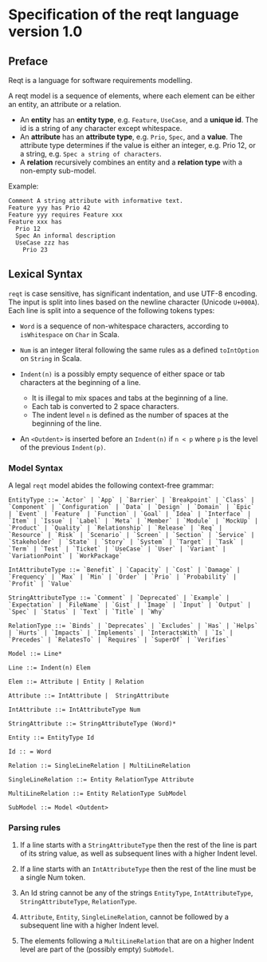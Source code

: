 # Specification of the reqt language version 1.0
## Preface

Reqt is a language for software requirements modelling.

A reqt model is a sequence of elements, where each element can be either an entity, an attribute or a relation.
* An **entity** has an **entity type**, e.g. `Feature`, `UseCase`, and a **unique id**. The id is a string of any character except whitespace.
* An **attribute** has an **attribute type**, e.g. `Prio`, `Spec`, and a **value**. The attribute type determines if the value is either an integer, e.g. Prio 12, or a string, e.g. `Spec a string of characters`.
* A **relation** recursively combines an entity and a **relation type** with a non-empty sub-model. 

Example:
```
Comment A string attribute with informative text.
Feature yyy has Prio 42
Feature yyy requires Feature xxx
Feature xxx has 
  Prio 12
  Spec An informal description
  UseCase zzz has
    Prio 23
```

## Lexical Syntax

`reqt` is case sensitive, has significant indentation, and use UTF-8 encoding. 
The input is split into lines based on the newline character (Unicode `U+000A`). 
Each line is split into a sequence of the following tokens types:

* `Word` is a sequence of non-whitespace characters, according to `isWhitespace` on `Char` in Scala.

* `Num` is an integer literal following the same rules as a defined `toIntOption` on `String` in Scala.

* `Indent(n)` is a possibly empty sequence of either space or tab characters at the beginning of a line. 
  - It is illegal to mix spaces and tabs at the beginning of a line. 
  - Each tab is converted to 2 space characters.
  - The indent level `n` is defined as the number of spaces at the beginning of the line.

* An `<Outdent>` is inserted before an `Indent(n)` if `n < p` where `p` is the level of the previous `Indent(p)`.

 
### Model Syntax

A legal `reqt` model abides the following context-free grammar: 
```
EntityType ::= `Actor` | `App` | `Barrier` | `Breakpoint` | `Class` | `Component` | `Configuration` | `Data` | `Design` | `Domain` | `Epic` | `Event` | `Feature` | `Function` | `Goal` | `Idea` | `Interface` | `Item` | `Issue` | `Label` | `Meta` | `Member` | `Module` | `MockUp` | `Product` | `Quality` | `Relationship` | `Release` | `Req` | `Resource` | `Risk` | `Scenario` | `Screen` | `Section` | `Service` | `Stakeholder` | `State` | `Story` | `System` | `Target` | `Task` | `Term` | `Test` | `Ticket` | `UseCase` | `User` | `Variant` | `VariationPoint` | `WorkPackage`

IntAttributeType ::= `Benefit` | `Capacity` | `Cost` | `Damage` | `Frequency` | `Max` | `Min` | `Order` | `Prio` | `Probability` | `Profit` | `Value`

StringAttributeType ::= `Comment` | `Deprecated` | `Example` | `Expectation` | `FileName` | `Gist` | `Image` | `Input` | `Output` | `Spec` | `Status` | `Text` | `Title` | `Why`

RelationType ::= `Binds` | `Deprecates` | `Excludes` | `Has` | `Helps` | `Hurts` | `Impacts` | `Implements` | `InteractsWith` | `Is` | `Precedes` | `RelatesTo` | `Requires` | `SuperOf` | `Verifies`

Model ::= Line*

Line ::= Indent(n) Elem

Elem ::= Attribute | Entity | Relation

Attribute ::= IntAttribute |  StringAttribute

IntAttribute ::= IntAttributeType Num

StringAttribute ::= StringAttributeType (Word)*

Entity ::= EntityType Id

Id :: = Word

Relation ::= SingleLineRelation | MultiLineRelation

SingleLineRelation ::= Entity RelationType Attribute

MultiLineRelation ::= Entity RelationType SubModel

SubModel ::= Model <Outdent>
```

### Parsing rules

1. If a line starts with a `StringAttributeType` then the rest of the line is part of its string value, as well as subsequent lines with a higher Indent level.

2. If a line starts with an `IntAttributeType` then the rest of the line must be a single Num token.

3. An Id string cannot be any of the strings `EntityType`, `IntAttributeType`, `StringAttributeType`, `RelationType`.

4. `Attribute`, `Entity`, `SingleLineRelation`, cannot be followed by a subsequent line with a higher Indent level.

5. The elements following a `MultiLineRelation` that are on a higher Indent level are part of the (possibly empty) `SubModel`.
